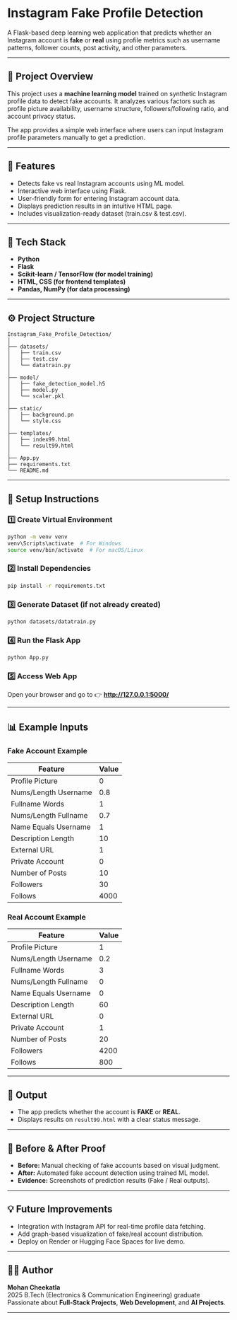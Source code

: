 # Instagram Fake Profile Detection

A Flask-based deep learning web application that predicts whether an Instagram account is **fake** or **real** using profile metrics such as username patterns, follower counts, post activity, and other parameters.

---

## 🚀 Project Overview

This project uses a **machine learning model** trained on synthetic Instagram profile data to detect fake accounts. It analyzes various factors such as profile picture availability, username structure, followers/following ratio, and account privacy status.

The app provides a simple web interface where users can input Instagram profile parameters manually to get a prediction.

---

## 🧠 Features

- Detects fake vs real Instagram accounts using ML model.
- Interactive web interface using Flask.
- User-friendly form for entering Instagram account data.
- Displays prediction results in an intuitive HTML page.
- Includes visualization-ready dataset (train.csv & test.csv).

---

## 🧩 Tech Stack

- **Python**
- **Flask**
- **Scikit-learn / TensorFlow (for model training)**
- **HTML, CSS (for frontend templates)**
- **Pandas, NumPy (for data processing)**

---

## ⚙️ Project Structure

```
Instagram_Fake_Profile_Detection/
│
├── datasets/
│   ├── train.csv
│   ├── test.csv
│   └── datatrain.py
│
├── model/
│   ├── fake_detection_model.h5
│   ├── model.py
│   └── scaler.pkl
│
├── static/
│   ├── background.pn
│   └── style.css
│
├── templates/
│   ├── index99.html
│   └── result99.html
│
├── App.py
├── requirements.txt
└── README.md
```

---

## 🧪 Setup Instructions

### 1️⃣ Create Virtual Environment
```bash
python -m venv venv
venv\Scripts\activate  # For Windows
source venv/bin/activate  # For macOS/Linux
```

### 2️⃣ Install Dependencies
```bash
pip install -r requirements.txt
```

### 3️⃣ Generate Dataset (if not already created)
```bash
python datasets/datatrain.py
```

### 4️⃣ Run the Flask App
```bash
python App.py
```

### 5️⃣ Access Web App
Open your browser and go to 👉 **http://127.0.0.1:5000/**

---

## 📊 Example Inputs

### Fake Account Example
| Feature | Value |
|----------|--------|
| Profile Picture | 0 |
| Nums/Length Username | 0.8 |
| Fullname Words | 1 |
| Nums/Length Fullname | 0.7 |
| Name Equals Username | 1 |
| Description Length | 10 |
| External URL | 1 |
| Private Account | 0 |
| Number of Posts | 10 |
| Followers | 30 |
| Follows | 4000 |

### Real Account Example
| Feature | Value |
|----------|--------|
| Profile Picture | 1 |
| Nums/Length Username | 0.2 |
| Fullname Words | 3 |
| Nums/Length Fullname | 0 |
| Name Equals Username | 0 |
| Description Length | 60 |
| External URL | 0 |
| Private Account | 1 |
| Number of Posts | 20 |
| Followers | 4200 |
| Follows | 800 |

---

## 🎯 Output

- The app predicts whether the account is **FAKE** or **REAL**.
- Displays results on `result99.html` with a clear status message.

---

## 📁 Before & After Proof

- **Before:** Manual checking of fake accounts based on visual judgment.
- **After:** Automated fake account detection using trained ML model.
- **Evidence:** Screenshots of prediction results (Fake / Real outputs).

---

## 💡 Future Improvements

- Integration with Instagram API for real-time profile data fetching.
- Add graph-based visualization of fake/real account distribution.
- Deploy on Render or Hugging Face Spaces for live demo.

---

## 👨‍💻 Author

**Mohan Cheekatla**  
2025 B.Tech (Electronics & Communication Engineering) graduate 
Passionate about **Full-Stack Projects**, **Web Development**, and **AI Projects**.

---
